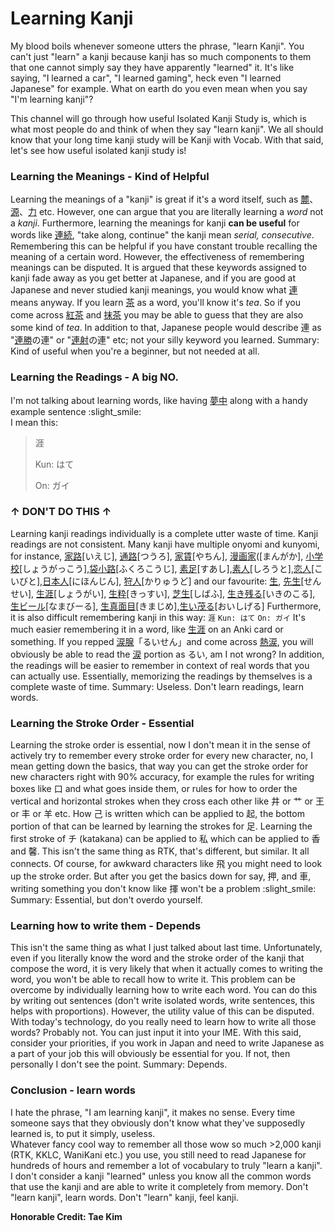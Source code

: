 # Learning Kanji

My blood boils whenever someone utters the phrase, "learn Kanji". 
You can't just "learn" a kanji because kanji has so much components to them that one cannot simply say they have apparently "learned" it. It's like saying, "I learned a car", "I learned gaming", heck even "I learned Japanese" for example. What on earth do you even mean when you say "I'm learning kanji"?

This channel will go through how useful Isolated Kanji Study is, which is what most people do and think of when they say "learn kanji". We all should know that your long time kanji study will be Kanji with Vocab. With that said, let's see how useful isolated kanji study is!

### Learning the Meanings - Kind of Helpful

Learning the meanings of a "kanji" is great if it's a word itself, such as [麓](https://jisho.org/search/%20%23kanji%20%E9%BA%93)、[源](https://jisho.org/search/%20%23kanji%20%E6%BA%90)、[力](https://jisho.org/search/%20%23kanji%20%E5%8A%9B) etc. However, one can argue that you are literally learning a *word* not a *kanji*. 
Furthermore, learning the meanings for kanji **can be useful** for words like [連続](https://jisho.org/word/%E9%80%A3%E7%B6%9A), "take along, continue" the kanji mean *serial, consecutive*. Remembering this can be helpful if you have constant trouble recalling the meaning of a certain word. However, the effectiveness of remembering meanings can be disputed. It is argued that these keywords assigned to kanji fade away as you get better at Japanese, and if you are good at Japanese and never studied kanji meanings, you would know what [連](https://jisho.org/search/%E9%80%A3%20%23kanji) means anyway. If you learn [茶](https://jisho.org/search/%E8%8C%B6%20%23kanji) as a word, you'll know it's *tea*. So if you come across [紅茶](https://jisho.org/word/%E7%B4%85%E8%8C%B6) and [抹茶](https://jisho.org/search/%E6%8A%B9%E8%8C%B6) you may be able to guess that they are also some kind of *tea*. 
In addition to that, Japanese people would describe 連 as "[連勝](https://jisho.org/word/%E9%80%A3%E5%8B%9D)の連" or "[連射](https://jisho.org/word/%E9%80%A3%E5%B0%84)の連" etc; not your silly keyword you learned.
Summary: Kind of useful when you're a beginner, but not needed at all.

### Learning the Readings - A big NO.
I'm not talking about learning words, like having [夢中](https://jisho.org/word/%E5%A4%A2%E4%B8%AD) along with a handy example sentence :slight_smile:  
I mean this:
>涯
>
> Kun: はて
>
> On: ガイ

### ↑ **DON'T** **DO THIS** ↑

Learning kanji readings individually is a complete utter waste of time. Kanji readings are not consistent. Many kanji have multiple onyomi and kunyomi, for instance, [家路](https://jisho.org/word/%E5%AE%B6%E8%B7%AF)[いえじ], [通路](https://jisho.org/word/%E9%80%9A%E8%B7%AF)[つうろ], [家賃](https://jisho.org/word/%E5%AE%B6%E8%B3%83)[やちん], [漫画家](https://jisho.org/word/%E6%BC%AB%E7%94%BB%E5%AE%B6)([まんがか], [小学校](https://jisho.org/word/小学校)[しょうがっこう],[袋小路](https://jisho.org/word/袋小路)[ふくろこうじ], [素足](https://jisho.org/word/素足)[すあし],[素人](https://jisho.org/word/素人)[しろうと],[恋人](https://jisho.org/word/恋人)[こいびと],[日本人](https://jisho.org/word/日本人)[にほんじん], [狩人](https://jisho.org/word/狩人)[かりゅうど] and our favourite: [生](https://jisho.org/search/%20%23kanji%20%E7%94%9F), [先生](https://jisho.org/word/先生/)[せんせい], [生涯](https://jisho.org/word/生涯)[しょうがい], [生粋](https://jisho.org/word/生粋)[きっすい], [芝生](https://jisho.org/word/芝生)[しばふ], [生き残る](https://jisho.org/word/生き残る)[いきのこる], [生ビール](https://jisho.org/word/生き残る)[なまびーる], [生真面目](https://jisho.org/word/生真面目)[きまじめ],[生い茂る](https://jisho.org/word/生い茂る)[おいしげる]
Furthermore, it is also difficult remembering kanji in this way:
`涯`
`Kun: はて`
`On: ガイ`
It's much easier remembering it in a word, like [生涯](https://jisho.org/word/生涯) on an Anki card or something. 
If you repped [涙腺](https://jisho.org/word/涙腺)「るいせん」and come across [熱涙](https://jisho.org/word/熱涙), you will obviously be able to read the [涙](https://jisho.org/search/%E6%B6%99%20%23kanji) portion as るい, am I not wrong?
In addition, the readings will be easier to remember in context of real words that you can actually use. Essentially, memorizing the readings by themselves is a complete waste of time.
Summary: Useless. Don't learn readings, learn words.

### Learning the Stroke Order - Essential
Learning the stroke order is essential, now I don't mean it in the sense of actively try to remember every stroke order for every new character, no, I mean getting down the basics, that way you can get the stroke order for new characters right with 90% accuracy, for example the rules for writing boxes like 口 and what goes inside them, or rules for how to order the vertical and horizontal strokes when they cross each other like 井 or 艹 or 王 or 丰 or 羊 etc. How 己 is written which can be applied to 起, the bottom portion of that can be learned by learning the strokes for 足. Learning the first stroke of チ (katakana) can be applied to 私 which can be applied to 香 and 馨. This isn't the same thing as RTK, that's different, but similar. It all connects. Of course, for awkward characters like 飛 you might need to look up the stroke order. But after you get the basics down for say, 押, and 車, writing something you don't know like 揮 won't be a problem :slight_smile:
Summary: Essential, but don't overdo yourself.

### Learning how to write them - Depends
This isn't the same thing as what I just talked about last time. 
Unfortunately, even if you literally know the word and the stroke order of the kanji that compose the word, it is very likely that when it actually comes to writing the word, you won't be able to recall how to write it. This problem can be overcome by individually learning how to write each word. You can do this by writing out sentences (don't write isolated words, write sentences, this helps with proportions). However, the utility value of this can be disputed.
With today's technology, do you really need to learn how to write all those words? Probably not. You can just input it into your IME. 
With this said, consider your priorities, if you work in Japan and need to write Japanese as a part of your job this will obviously be essential for you. If not, then personally I don't see the point.
Summary: Depends.

### Conclusion - learn words
I hate the phrase, "I am learning kanji", it makes no sense. Every time someone says that they obviously don't know what they've supposedly learned is, to put it simply, useless.  
Whatever fancy cool way to remember all those wow so much >2,000 kanji (RTK, KKLC, WaniKani etc.) you use, you still need to read Japanese for hundreds of hours and remember a lot of vocabulary to truly "learn a kanji".
I don't consider a kanji "learned" unless you know all the common words that use the kanji and are able to write it completely from memory.
Don't "learn kanji", learn words.
Don't "learn" kanji, feel kanji.

**Honorable Credit: Tae Kim**